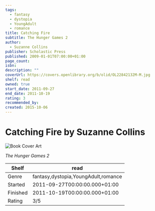 ```yaml
---
tags:
  - fantasy
  - dystopia
  - YoungAdult
  - romance
title: Catching Fire
subtitle: The Hunger Games 2
author:
  - Suzanne Collins
publisher: Scholastic Press
published: 2009-01-01T07:00:00+01:00
page_count: 
isbn: 
description: ""
coverUrl: https://covers.openlibrary.org/b/olid/OL22842132M-M.jpg
shelf: read
owned: true
start_date: 2011-09-27
end_date: 2011-10-19
rating: 3
recommended_by: 
created: 2015-10-06
---
```


# Catching Fire by Suzanne Collins

![Book Cover Art](https://covers.openlibrary.org/b/olid/OL22842132M-M.jpg)

_The Hunger Games 2_

| Shelf | read |
| --- | --- |
| Genre | fantasy,dystopia,YoungAdult,romance |
| Started | 2011-09-27T00:00:00.000+01:00 |
| Finished | 2011-10-19T00:00:00.000+01:00 |
| Rating | 3/5 |

